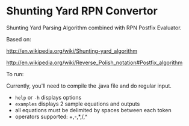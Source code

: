 Shunting Yard RPN Convertor
=========================

Shunting Yard Parsing Algorithm combined with RPN Postfix Evaluator.

Based on:

http://en.wikipedia.org/wiki/Shunting-yard_algorithm

http://en.wikipedia.org/wiki/Reverse_Polish_notation#Postfix_algorithm

To run:

Currently, you'll need to compile the .java file and do regular input. 

- `help` or `-h` displays options
- `examples` displays 2 sample equations and outputs
- all equations must be delimited by spaces between each token
- operators supported: +,-,*,/,^